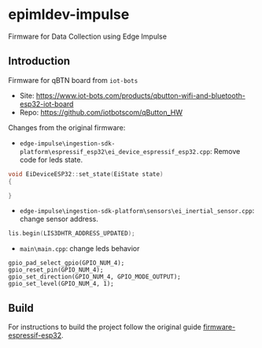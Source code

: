 # epimldev-impulse
Firmware for Data Collection using Edge Impulse

## Introduction

Firmware for qBTN board from `iot-bots`
* Site: https://www.iot-bots.com/products/qbutton-wifi-and-bluetooth-esp32-iot-board
* Repo: https://github.com/iotbotscom/qButton_HW

Changes from the original firmware:
* `edge-impulse\ingestion-sdk-platform\espressif_esp32\ei_device_espressif_esp32.cpp`: Remove code for leds state.
```c++
void EiDeviceESP32::set_state(EiState state)
{

}
```
* `edge-impulse\ingestion-sdk-platform\sensors\ei_inertial_sensor.cpp`: change sensor address.
```c++
lis.begin(LIS3DHTR_ADDRESS_UPDATED);
```
* `main\main.cpp`: change leds behavior
```
gpio_pad_select_gpio(GPIO_NUM_4);
gpio_reset_pin(GPIO_NUM_4);
gpio_set_direction(GPIO_NUM_4, GPIO_MODE_OUTPUT);
gpio_set_level(GPIO_NUM_4, 1);   
```
## Build

For instructions to build the project follow the original guide [firmware-espressif-esp32](https://github.com/edgeimpulse/firmware-espressif-esp32).
